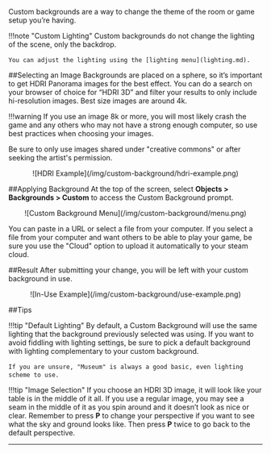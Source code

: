 Custom backgrounds are a way to change the theme of the room or game setup you’re having.

!!!note "Custom Lighting"
    Custom backgrounds do not change the lighting of the scene, only the backdrop.

    You can adjust the lighting using the [lighting menu](lighting.md).

##Selecting an Image
Backgrounds are placed on a sphere, so it’s important to get HDRI Panorama images for the best effect. You can do a search on your browser of choice for “HDRI 3D” and filter your results to only include hi-resolution images. Best size images are around 4k.

!!!warning
    If you use an image 8k or more, you will most likely crash the game and any others who may not have a strong enough computer, so use best practices when choosing your images.

Be sure to only use images shared under "creative commons" or after seeking the artist's permission.

<center>![HDRI Example](/img/custom-background/hdri-example.png)</center>

##Applying Background
At the top of the screen, select **Objects > Backgrounds > Custom** to access the Custom Background prompt.

<center>![Custom Background Menu](/img/custom-background/menu.png)</center>

You can paste in a URL or select a file from your computer. If you select a file from your computer and want others to be able to play your game, be sure you use the "Cloud" option to upload it automatically to your steam cloud.

##Result
After submitting your change, you will be left with your custom background in use.

<center>![In-Use Example](/img/custom-background/use-example.png)</center>

##Tips

!!!tip "Default Lighting"
    By default, a Custom Background will use the same lighting that the background previously selected was using. If you want to avoid fiddling with lighting settings, be sure to pick a default background with lighting complementary to your custom background.

    If you are unsure, "Museum" is always a good basic, even lighting scheme to use.

!!!tip "Image Selection"
    If you choose an HDRI 3D image, it will look like your table is in the middle of it all. If you use a regular image, you may see a seam in the middle of it as you spin around and it doesn’t look as nice or clear. Remember to press **P** to change your perspective if you want to see what the sky and ground looks like. Then press **P** twice to go back to the default perspective.








---
